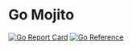 # Go Mojito

[![Go Report Card](https://goreportcard.com/badge/github.com/anookinov/go-mojito)](https://goreportcard.com/report/github.com/anookinov/go-mojito)
[![Go Reference](https://pkg.go.dev/badge/github.com/anookinov/go-mojito.svg)](https://pkg.go.dev/github.com/anookinov/go-mojito)
